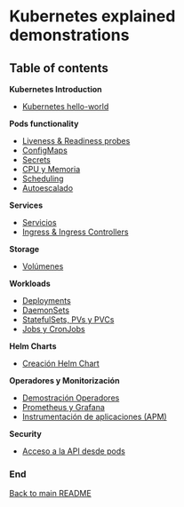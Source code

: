 # Kubernetes explained demonstrations

## Table of contents

__Kubernetes Introduction__

* [Kubernetes hello-world](./hello-world.md)

__Pods functionality__
* [Liveness & Readiness probes](./probes.md)
* [ConfigMaps](./configmaps.md)
* [Secrets](./secrets.md)
* [CPU y Memoria](./resources.md)
* [Scheduling](./scheduling.md)
* [Autoescalado](./autoscaling.md)

__Services__

* [Servicios](./servicios.md)
* [Ingress & Ingress Controllers](./ingress.md)

__Storage__
* [Volúmenes](./volumes.md)

__Workloads__

* [Deployments](./deployments.md)
* [DaemonSets](./daemonsets.md)
* [StatefulSets, PVs y PVCs](./statefulsets.md)
* [Jobs y CronJobs](./jobs.md)

__Helm Charts__

* [Creación Helm Chart](./helm.md)

__Operadores y Monitorización__

* [Demostración Operadores](./operators.md)
* [Prometheus y Grafana](./prometheus.md)
* [Instrumentación de aplicaciones (APM)](./apm.md)

__Security__

* [Acceso a la API desde pods](./api-access.md)

### End
[Back to main README](../../README.md)
